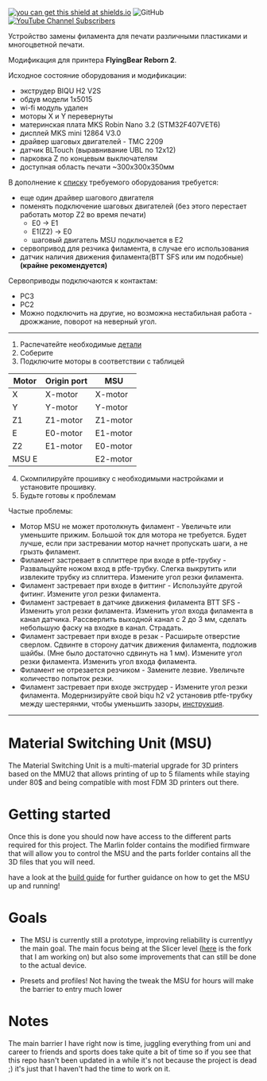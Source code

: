 [![you can get this shield at shields.io](https://img.shields.io/discord/771052481538031637?color=7289da&logo=discord&logoColor=white)](https://discord.gg/TXhCJRbFFt)            ![GitHub](https://img.shields.io/github/license/PierreMasselot1/Material-Switching-Unit) [![YouTube Channel Subscribers](https://img.shields.io/youtube/channel/subscribers/UCF2tb5Hu6G_z-tB3_e_9U4A?style=social)](https://www.youtube.com/channel/UCF2tb5Hu6G_z-tB3_e_9U4A)   

Устройство замены филамента для печати различными пластиками и многоцветной печати.

Модификация для принтера **FlyingBear Reborn 2**.

Исходное состояние оборудования и модификации:
* экструдер BIQU H2 V2S
* обдув модели 1x5015
* wi-fi модуль удален
* моторы X и Y перевернуты
* материнская плата MKS Robin Nano 3.2 (STM32F407VET6)
* дисплей MKS mini 12864 V3.0
* драйвер шаговых двигателей - TMC 2209
* датчик BLTouch (выравнивание UBL по 12x12)
* парковка Z по концевым выключателям
* доступная область печати ~300x300x350мм 

В дополнение к [списку](https://github.com/rozhkovets/Material-Switching-Unit_FB_Reborn2/blob/main/Build_guide_MSU.md#parts-required) требуемого оборудования требуется:
  * еще один драйвер шагового двигателя
  * поменять подключение шаговых двигателей (без этого перестает работать мотор Z2 во время печати)
    * E0 -> E1
    * E1(Z2) -> E0
    * шаговый двигатель MSU подключается в E2  
  * сервопривод для резчика филамента, в случае его использования
  * датчик наличия движения филамента(BTT SFS или им подобные) **(крайне рекомендуется)**

Сервоприводы подключаются к контактам:
   * PC3
   * PC2
   * Можно подключить на другие, но возможна нестабильная работа - дрожжание, поворот на неверный угол.
____________________
1. Распечатейте необходимые [детали](https://github.com/rozhkovets/Material-Switching-Unit_FB_Reborn2/tree/main/parts/Reborn2) 
2. Соберите
3. Подключите моторы в соответствии с таблицей

| Motor | Origin port | MSU |
| ------------- | ------------- | ------------- |
| X | X-motor  | X-motor |
| Y | Y-motor  | Y-motor |
| Z1 | Z1-motor  | Z1-motor |
| E | E0-motor  | E1-motor |
| Z2 | E1-motor  | E0-motor |
| MSU E |   | E2-motor |

4. Скомпилируйте прошивку с необходимыми настройками и установите прошивку.
5. Будьте готовы к проблемам

Частые проблемы:
  * Мотор MSU не может протолкнуть филамент - Увеличьте или уменьшите прижим. Большой ток для мотора не требуется. Будет лучше, если при застревании мотор начнет пропускать шаги, а не грызть филамент.
  * Филамент застревает в сплиттере при входе в ptfe-трубку - Развальцуйте ножом вход в ptfe-трубку. Слегка выкрутить или извлеките трубку из сплиттера. Измените угол резки филамента.
  * Филамент застревает при входе в фиттинг - Используйте другой фитинг. Измените угол резки филамента.
  * Филамент застревает в датчике движения филамента BTT SFS - Изменить угол резки филамента. Изменить угол входа филамента в канал датчика. Рассверлить выходной канал с 2 до 3 мм, сделать небольшую фаску на входке в канал. Страдать.
  * Филамент застревает при входе в резак - Расширьте отверстие сверлом. Сдвинте в сторону датчик движения филамента, подложив шайбы. (Мне было достаточно сдвинуть на 1 мм). Измените угол резки филамента. Изменить угол входа филамента.
  * Филамент не отрезается резчиком - Замените лезвие. Увеличьте количество попыток резки.
  * Филамент застревает при входе экструдер - Измените угол резки филамента. Модернизируйте свой biqu h2 v2 установив ptfe-трубку между шестерянми, чтобы уменьшить зазоры, [инструкция](https://m.youtube.com/watch?v=L_tcQAx7UfE).
____________________

# Material Switching Unit (MSU)

The Material Switching Unit is a multi-material upgrade for 3D printers based on the MMU2 that allows printing of up to 5 filaments while staying under 80$ and being compatible with most FDM 3D printers out there.

# Getting started

Once this is done you should now have access to the different parts required for this project. The Marlin folder contains the modified firmware that will allow you to control the MSU and the parts forlder contains all the 3D files that you will need.

have a look at the [build guide](https://github.com/PierreMasselot1/Material-Switching-Unit/blob/main/Build_guide_MSU.md) for further guidance on how to get the MSU up and running!

# Goals

* The MSU is currently still a prototype, improving reliability is currentlyy the main goal. The main focus being at the Slicer level ([here](https://github.com/PierreMasselot1/SuperSlicer) is the fork that I am working on) but also some improvements that can still be done to the actual device.

* Presets and profiles! Not having the tweak the MSU for hours will make the barrier to entry much lower

# Notes

The main barrier I have right now is time, juggling everything from uni and career to friends and sports does take quite a bit of time so if you see that this repo hasn't been updated in a while it's not because the project is dead ;) it's just that I haven't had the time to work on it. 
